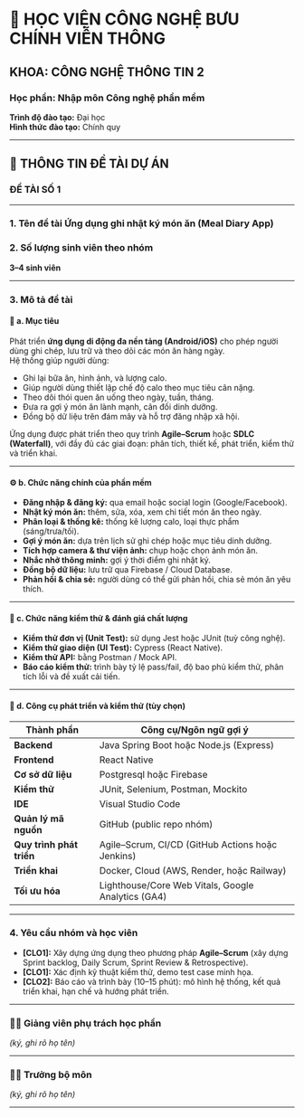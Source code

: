 # 🏫 HỌC VIỆN CÔNG NGHỆ BƯU CHÍNH VIỄN THÔNG

## KHOA: CÔNG NGHỆ THÔNG TIN 2

### Học phần: Nhập môn Công nghệ phần mềm

**Trình độ đào tạo:** Đại học  
**Hình thức đào tạo:** Chính quy

---

## 🧾 THÔNG TIN ĐỀ TÀI DỰ ÁN

### ĐỀ TÀI SỐ 1

---

### 1. Tên đề tài **Ứng dụng ghi nhật ký món ăn (Meal Diary App)**

### 2. Số lượng sinh viên theo nhóm

**3–4 sinh viên**

---

### 3. Mô tả đề tài

#### 🎯 a. Mục tiêu

Phát triển **ứng dụng di động đa nền tảng (Android/iOS)** cho phép người dùng ghi chép, lưu trữ và theo dõi các món ăn hàng ngày.  
Hệ thống giúp người dùng:

- Ghi lại bữa ăn, hình ảnh, và lượng calo.
- Giúp người dùng thiết lập chế độ calo theo mục tiêu cân nặng.
- Theo dõi thói quen ăn uống theo ngày, tuần, tháng.
- Đưa ra gợi ý món ăn lành mạnh, cân đối dinh dưỡng.
- Đồng bộ dữ liệu trên đám mây và hỗ trợ đăng nhập xã hội.

Ứng dụng được phát triển theo quy trình **Agile–Scrum** hoặc **SDLC (Waterfall)**, với đầy đủ các giai đoạn: phân tích, thiết kế, phát triển, kiểm thử và triển khai.

---

#### ⚙️ b. Chức năng chính của phần mềm

- **Đăng nhập & đăng ký:** qua email hoặc social login (Google/Facebook).
- **Nhật ký món ăn:** thêm, sửa, xóa, xem chi tiết món ăn theo ngày.
- **Phân loại & thống kê:** thống kê lượng calo, loại thực phẩm (sáng/trưa/tối).
- **Gợi ý món ăn:** dựa trên lịch sử ghi chép hoặc mục tiêu dinh dưỡng.
- **Tích hợp camera & thư viện ảnh:** chụp hoặc chọn ảnh món ăn.
- **Nhắc nhở thông minh:** gợi ý thời điểm ghi nhật ký.
- **Đồng bộ dữ liệu:** lưu trữ qua Firebase / Cloud Database.
- **Phản hồi & chia sẻ:** người dùng có thể gửi phản hồi, chia sẻ món ăn yêu thích.

---

#### 🧪 c. Chức năng kiểm thử & đánh giá chất lượng

- **Kiểm thử đơn vị (Unit Test):** sử dụng Jest hoặc JUnit (tuỳ công nghệ).
- **Kiểm thử giao diện (UI Test):** Cypress (React Native).
- **Kiểm thử API:** bằng Postman / Mock API.
- **Báo cáo kiểm thử:** trình bày tỷ lệ pass/fail, độ bao phủ kiểm thử, phân tích lỗi và đề xuất cải tiến.

---

#### 🧰 d. Công cụ phát triển và kiểm thử (tùy chọn)

| Thành phần               | Công cụ/Ngôn ngữ gợi ý                             |
| ------------------------ | -------------------------------------------------- |
| **Backend**              | Java Spring Boot hoặc Node.js (Express)            |
| **Frontend**             | React Native                                       |
| **Cơ sở dữ liệu**        | Postgresql hoặc Firebase                           |
| **Kiểm thử**             | JUnit, Selenium, Postman, Mockito                  |
| **IDE**                  | Visual Studio Code                                 |
| **Quản lý mã nguồn**     | GitHub (public repo nhóm)                          |
| **Quy trình phát triển** | Agile–Scrum, CI/CD (GitHub Actions hoặc Jenkins)   |
| **Triển khai**           | Docker, Cloud (AWS, Render, hoặc Railway)          |
| **Tối ưu hóa**           | Lighthouse/Core Web Vitals, Google Analytics (GA4) |

---

### 4. Yêu cầu nhóm và học viên

- **[CLO1]:** Xây dựng ứng dụng theo phương pháp **Agile–Scrum** (xây dựng Sprint backlog, Daily Scrum, Sprint Review & Retrospective).
- **[CLO1]:** Xác định kỹ thuật kiểm thử, demo test case minh họa.
- **[CLO2]:** Báo cáo và trình bày (10–15 phút): mô hình hệ thống, kết quả triển khai, hạn chế và hướng phát triển.

---

### 👨‍🏫 Giảng viên phụ trách học phần

_(ký, ghi rõ họ tên)_

---

### 👩‍💼 Trưởng bộ môn

_(ký, ghi rõ họ tên)_

---
